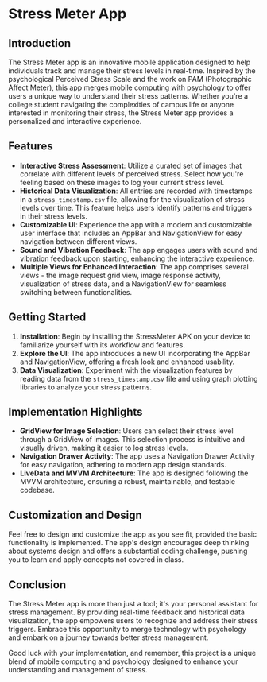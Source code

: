 # Stress Meter App

## Introduction

The Stress Meter app is an innovative mobile application designed to help individuals track and manage their stress levels in real-time. Inspired by the psychological Perceived Stress Scale and the work on PAM (Photographic Affect Meter), this app merges mobile computing with psychology to offer users a unique way to understand their stress patterns. Whether you're a college student navigating the complexities of campus life or anyone interested in monitoring their stress, the Stress Meter app provides a personalized and interactive experience.

## Features

- **Interactive Stress Assessment**: Utilize a curated set of images that correlate with different levels of perceived stress. Select how you're feeling based on these images to log your current stress level.
- **Historical Data Visualization**: All entries are recorded with timestamps in a `stress_timestamp.csv` file, allowing for the visualization of stress levels over time. This feature helps users identify patterns and triggers in their stress levels.
- **Customizable UI**: Experience the app with a modern and customizable user interface that includes an AppBar and NavigationView for easy navigation between different views.
- **Sound and Vibration Feedback**: The app engages users with sound and vibration feedback upon starting, enhancing the interactive experience.
- **Multiple Views for Enhanced Interaction**: The app comprises several views - the image request grid view, image response activity, visualization of stress data, and a NavigationView for seamless switching between functionalities.

## Getting Started

1. **Installation**: Begin by installing the StressMeter APK on your device to familiarize yourself with its workflow and features.
2. **Explore the UI**: The app introduces a new UI incorporating the AppBar and NavigationView, offering a fresh look and enhanced usability.
3. **Data Visualization**: Experiment with the visualization features by reading data from the `stress_timestamp.csv` file and using graph plotting libraries to analyze your stress patterns.

## Implementation Highlights

- **GridView for Image Selection**: Users can select their stress level through a GridView of images. This selection process is intuitive and visually driven, making it easier to log stress levels.
- **Navigation Drawer Activity**: The app uses a Navigation Drawer Activity for easy navigation, adhering to modern app design standards.
- **LiveData and MVVM Architecture**: The app is designed following the MVVM architecture, ensuring a robust, maintainable, and testable codebase.

## Customization and Design

Feel free to design and customize the app as you see fit, provided the basic functionality is implemented. The app's design encourages deep thinking about systems design and offers a substantial coding challenge, pushing you to learn and apply concepts not covered in class.

## Conclusion

The Stress Meter app is more than just a tool; it's your personal assistant for stress management. By providing real-time feedback and historical data visualization, the app empowers users to recognize and address their stress triggers. Embrace this opportunity to merge technology with psychology and embark on a journey towards better stress management.

Good luck with your implementation, and remember, this project is a unique blend of mobile computing and psychology designed to enhance your understanding and management of stress.

